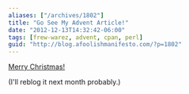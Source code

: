 ```yaml
---
aliases: ["/archives/1802"]
title: "Go See My Advent Article!"
date: "2012-12-13T14:32:42-06:00"
tags: [frew-warez, advent, cpan, perl]
guid: "http://blog.afoolishmanifesto.com/?p=1802"
---
```

[Merry Christmas!](http://www.perladvent.org/2012/2012-12-13.html)

(I'll reblog it next month probably.)
